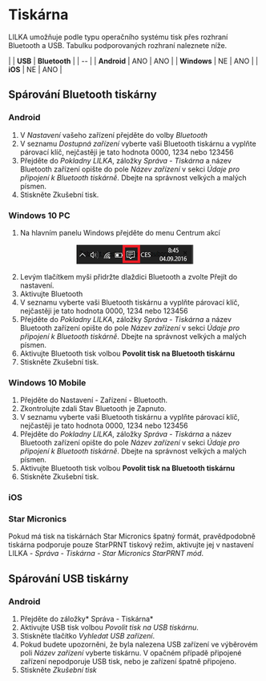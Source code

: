 # Tiskárna

LILKA umožňuje podle typu operačního systému tisk přes rozhraní Bluetooth a USB. Tabulku podporovaných rozhraní naleznete níže.

|  | **USB** | **Bluetooth** | 
| -- |
| **Android** | ANO | ANO | 
| **Windows** | NE | ANO | 
| **iOS** | NE | ANO | 

## Spárování Bluetooth tiskárny

### Android
1. V *Nastavení* vašeho zařízení přejděte do volby *Bluetooth*
2. V seznamu *Dostupná zařízení* vyberte vaši Bluetooth tiskárnu a vyplňte párovací klíč, nejčastěji je tato hodnota 0000, 1234 nebo 123456 
3. Přejděte do *Pokladny LILKA*, záložky *Správa - Tiskárna* a název Bluetooth zařízení opište do pole *Název zařízení* v sekci *Údaje pro připojení k Bluetooth tiskárně*. Dbejte na správnost velkých a malých písmen.
4. Stiskněte Zkušební tisk.

### Windows 10 PC
1. Na hlavním panelu Windows přejděte do menu Centrum akcí 
<div align="center">
    <p>
        <img height="40" width="233" src="img/printer/win10pc1.png"> 
    </p>
</div>

2. Levým tlačítkem myši přidržte dlaždici Bluetooth a zvolte Přejít do nastavení. 
3. Aktivujte Bluetooth
4. V seznamu vyberte vaši Bluetooth tiskárnu a vyplňte párovací klíč, nejčastěji je tato hodnota 0000, 1234 nebo 123456 
5. Přejděte do *Pokladny LILKA*, záložky *Správa - Tiskárna* a název Bluetooth zařízení opište do pole *Název zařízení* v sekci *Údaje pro připojení k Bluetooth tiskárně*. Dbejte na správnost velkých a malých písmen.
6. Aktivujte Bluetooth tisk volbou **Povolit tisk na Bluetooth tiskárnu**
7. Stiskněte Zkušební tisk.

### Windows 10 Mobile
1. Přejděte do Nastavení - Zařízení - Bluetooth.
2. Zkontrolujte zdali Stav Bluetooth je Zapnuto.
3. V seznamu vyberte vaši Bluetooth tiskárnu a vyplňte párovací klíč, nejčastěji je tato hodnota 0000, 1234 nebo 123456 
4. Přejděte do *Pokladny LILKA*, záložky *Správa - Tiskárna* a název Bluetooth zařízení opište do pole *Název zařízení* v sekci *Údaje pro připojení k Bluetooth tiskárně*. Dbejte na správnost velkých a malých písmen.
5. Aktivujte Bluetooth tisk volbou **Povolit tisk na Bluetooth tiskárnu**
6. Stiskněte Zkušební tisk.

### iOS

### Star Micronics
Pokud má tisk na tiskárnách Star Micronics špatný formát, pravědpodobně tiskárna podporuje pouze StarPRNT tiskový režim, aktivujte jej v nastavení LILKA - *Správa - Tiskárna - Star Micronics StarPRNT mód*.

## Spárování USB tiskárny
### Android
1. Přejděte do záložky* Správa - Tiskárna* 
2. Aktivujte USB tisk volbou *Povolit tisk na USB tiskárnu*.
3. Stiskněte tlačítko *Vyhledat USB zařízení*.
4. Pokud budete upozorněni, že byla nalezena USB zařízení ve výběrovém poli *Název zařízení* vyberte tiskárnu. V opačném případě připojené zařízení nepodporuje USB tisk, nebo je zařízení špatně připojeno.
5. Stiskněte *Zkušební tisk*